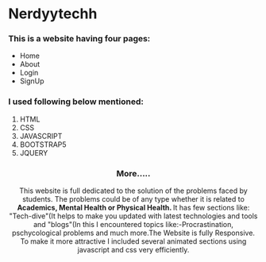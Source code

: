 # Nerdyytechh
<h3>This is a website having four pages:</h3>
<ul>
<li>Home</li>
<li>About</li>
<li>Login</li>
<li>SignUp</li>
</ul>

<h3>I used following below mentioned:</h3>
<ol>
<li>HTML</li>
<li>CSS</li>
<li>JAVASCRIPT</li>
<li>BOOTSTRAP5</li>
<li>JQUERY</li>
</ol>


<div align="center">
<h3 align="center">More.....</h3>
<p>This website is full dedicated to the solution of the problems faced by students. The problems could be of any type whether it is related to <b> Academics, Mental Health or Physical Health. </b>It has few sections like: "Tech-dive"(It helps to make you updated with latest technologies and tools and "blogs"(In this I encountered topics like:-Procrastination, pschycological problems and much more.The Website is fully Responsive. To make it more attractive I included several animated sections using javascript and css very efficiently. </p>
</div>

# 

